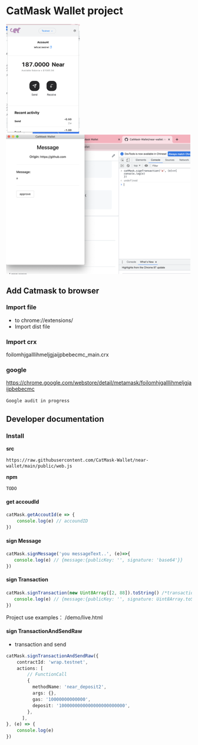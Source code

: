 # CatMask Wallet project

<img width="200" src="/readme/overView.png" />
<img width="500" src="/readme/message.png" />

## Add Catmask to browser
###  Import file 
* to chrome://extensions/
* Import dist file

### Import crx
 foilomhjgalllihmeljgjaijpbebecmc_main.crx
### google 

https://chrome.google.com/webstore/detail/metamask/foilomhjgalllihmeljgjaijpbebecmc

`Google audit in progress`



## Developer documentation

### Install

**src**
 
 ```
 https://raw.githubusercontent.com/CatMask-Wallet/near-wallet/main/public/web.js
 ```

**npm**

```
TODO
```

#### get accoudId
```js
catMask.getAccoutId(e => {
    console.log(e) // accoundID
})
```
 #### sign Message
 ```js
catMask.signMessage('you messageText..', (e)=>{
    console.log(e) // {message:{publicKey: '', signature: 'base64'}}
})
 ```
 #### sign Transaction
 ```js
catMask.signTransaction(new Uint8Array([2, 88]).toString() /*transaction hash*/, (e)=>{
    console.log(e) // {message:{publicKey: '', signature: Uint8Array.toString()}}
})
```
Project use examples： /demo/live.html


#### sign TransactionAndSendRaw
* transaction and send
```ts
catMask.signTransactionAndSendRaw({
    contractId: 'wrap.testnet',
    actions: [
        // FunctionCall
        {
          methodName: 'near_deposit2',
          args: {},
          gas: '10000000000000',
          deposit: '1000000000000000000000000',
        },
      ],
}, (e) => {
    console.log(e)
})
```
